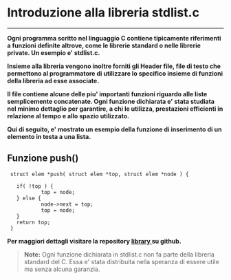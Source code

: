 Introduzione alla libreria stdlist.c
===================

----------

**Ogni programma scritto nel linguaggio C contiene tipicamente
riferimenti a funzioni definite altrove, come le librerie standard
o nelle librerie private. Un esempio e' stdlist.c.**

**Insieme alla libreria vengono inoltre forniti gli Header 
file, file di testo che permettono al programmatore di utilizzare 
lo specifico insieme di funzioni della libreria ad esse associate.**

**Il file contiene alcune delle piu' importanti funzioni riguardo
alle liste semplicemente concatenate. Ogni funzione dichiarata e' 
stata studiata nel minimo dettaglio per garantire, a chi le utilizza, 
prestazioni efficienti in relazione al tempo e allo spazio utilizzato.**

**Qui di seguito, e' mostrato un esempio della funzione di inserimento
di un elemento in testa a una lista.**

Funzione push()
-------------

```
 struct elem *push( struct elem *top, struct elem *node ) {
           
   if( !top ) {
           top = node;
   } else {
           node->next = top;
           top = node;
   }
   return top;
 }
```

**Per maggiori dettagli visitare la repository [ library ]( https://github.com/GiandomenicoIameo/library ) su github.**

 >**Note:** Ogni funzione dichiarata in stdlist.c non fa parte della libreria standard del C. Essa e'
 >stata distribuita nella speranza di essere utile ma senza alcuna garanzia.
